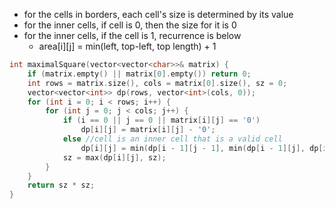 - for the cells in borders, each cell's size is determined by its value
- for the inner cells, if cell is 0, then the size for it is 0
- for the inner cells, if the cell is 1, recurrence is below 
    - area[i][j] = min(left, top-left, top length) + 1
    
```cpp
int maximalSquare(vector<vector<char>>& matrix) {
    if (matrix.empty() || matrix[0].empty()) return 0;
    int rows = matrix.size(), cols = matrix[0].size(), sz = 0;
    vector<vector<int>> dp(rows, vector<int>(cols, 0));
    for (int i = 0; i < rows; i++) {
        for (int j = 0; j < cols; j++) {
            if (i == 0 || j == 0 || matrix[i][j] == '0') 
                dp[i][j] = matrix[i][j] - '0';
            else //cell is an inner cell that is a valid cell
                dp[i][j] = min(dp[i - 1][j - 1], min(dp[i - 1][j], dp[i][j - 1])) + 1;
            sz = max(dp[i][j], sz);
        }
    }
    return sz * sz;
}
```
